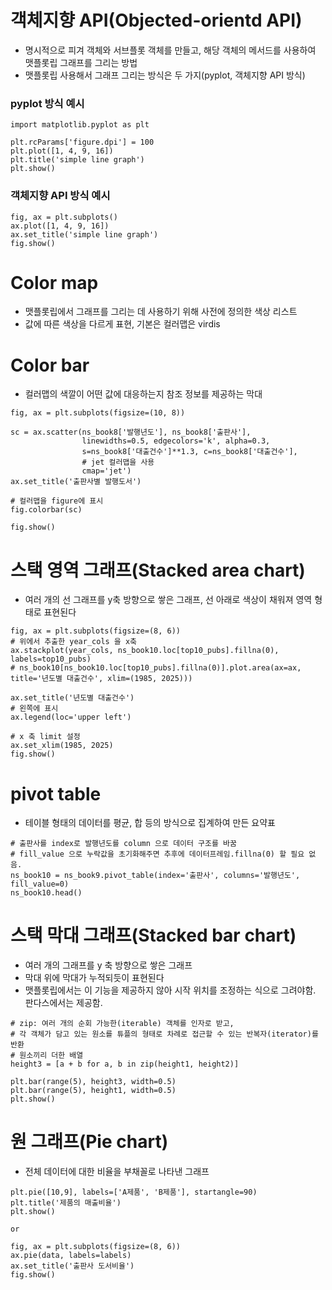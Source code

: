 # 객체지향 API(Objected-orientd API)
- 명시적으로 피겨 객체와 서브플롯 객체를 만들고, 해당 객체의 메서드를 사용하여 맷플롯립 그래프를 그리는 방법
- 맷플롯립 사용해서 그래프 그리는 방식은 두 가지(pyplot, 객체지향 API 방식)

### pyplot 방식 예시
```
import matplotlib.pyplot as plt

plt.rcParams['figure.dpi'] = 100
plt.plot([1, 4, 9, 16])
plt.title('simple line graph')
plt.show()
```

### 객체지향 API 방식 예시
```
fig, ax = plt.subplots()
ax.plot([1, 4, 9, 16])
ax.set_title('simple line graph')
fig.show()
```

# Color map
- 맷플롯립에서 그래프를 그리는 데 사용하기 위해 사전에 정의한 색상 리스트
- 값에 따른 색상을 다르게 표현, 기본은 컬러맵은 virdis


# Color bar
- 컬러맵의 색깔이 어떤 값에 대응하는지 참조 정보를 제공하는 막대

```
fig, ax = plt.subplots(figsize=(10, 8))

sc = ax.scatter(ns_book8['발행년도'], ns_book8['출판사'], 
                linewidths=0.5, edgecolors='k', alpha=0.3,
                s=ns_book8['대출건수']**1.3, c=ns_book8['대출건수'], 
                # jet 컬러맵을 사용
                cmap='jet')
ax.set_title('출판사별 발행도서')

# 컬러맵을 figure에 표시
fig.colorbar(sc)

fig.show()
```

# 스택 영역 그래프(Stacked area chart)
- 여러 개의 선 그래프를 y축 방향으로 쌓은 그래프, 선 아래로 색상이 채워져 영역 형태로 표현된다
```
fig, ax = plt.subplots(figsize=(8, 6))
# 위에서 추출한 year_cols 을 x축
ax.stackplot(year_cols, ns_book10.loc[top10_pubs].fillna(0), labels=top10_pubs)
# ns_book10[ns_book10.loc[top10_pubs].fillna(0)].plot.area(ax=ax, title='년도별 대출건수', xlim=(1985, 2025)))

ax.set_title('년도별 대출건수')
# 왼쪽에 표시
ax.legend(loc='upper left')

# x 축 limit 설정
ax.set_xlim(1985, 2025)
fig.show()
```

# pivot table
- 테이블 형태의 데이터를 평균, 합 등의 방식으로 집계하여 만든 요약표
```
# 출판사를 index로 발행년도를 column 으로 데이터 구조를 바꿈
# fill_value 으로 누락값을 초기화해주면 추후에 데이터프레임.fillna(0) 할 필요 없음.
ns_book10 = ns_book9.pivot_table(index='출판사', columns='발행년도', fill_value=0)
ns_book10.head()
```

# 스택 막대 그래프(Stacked bar chart)
- 여러 개의 그래프를 y 축 방향으로 쌓은 그래프
- 막대 위에 막대가 누적되듯이 표현된다
- 맷플롯립에서는 이 기능을 제공하지 않아 시작 위치를 조정하는 식으로 그려야함. 판다스에서는 제공함.

```
# zip: 여러 개의 순회 가능한(iterable) 객체를 인자로 받고, 
# 각 객체가 담고 있는 원소를 튜플의 형태로 차례로 접근할 수 있는 반복자(iterator)를 반환
# 원소끼리 더한 배열
height3 = [a + b for a, b in zip(height1, height2)]

plt.bar(range(5), height3, width=0.5)
plt.bar(range(5), height1, width=0.5)
plt.show()
```

# 원 그래프(Pie chart)
- 전체 데이터에 대한 비율을 부채꼴로 나타낸 그래프
```
plt.pie([10,9], labels=['A제품', 'B제품'], startangle=90)
plt.title('제품의 매출비율')
plt.show()

or

fig, ax = plt.subplots(figsize=(8, 6))
ax.pie(data, labels=labels)
ax.set_title('출판사 도서비율')
fig.show()
```



